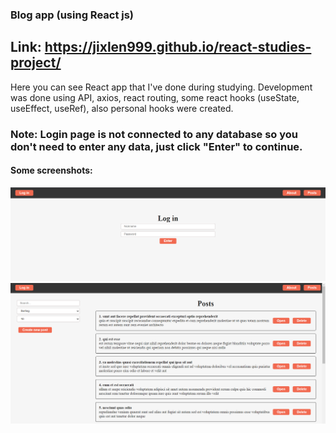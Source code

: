 ### Blog app (using React js)

## Link: https://jixlen999.github.io/react-studies-project/

Here you can see React app that I've done during studying. Development was done using API, axios, react routing, some react hooks (useState, useEffect, useRef), also personal hooks were created.
### Note: Login page is not connected to any database so you don't need to enter any data, just click "Enter" to continue.

#### Some screenshots:

![screnshot](./screenshots/1.png)
![screnshot](./screenshots/2.png)
